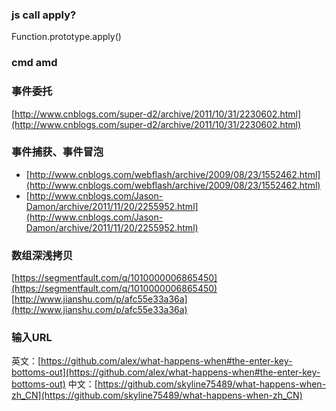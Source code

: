 ### js call apply?
Function.prototype.apply()
### cmd amd

### 事件委托
[http://www.cnblogs.com/super-d2/archive/2011/10/31/2230602.html](http://www.cnblogs.com/super-d2/archive/2011/10/31/2230602.html)
### 事件捕获、事件冒泡
- [http://www.cnblogs.com/webflash/archive/2009/08/23/1552462.html](http://www.cnblogs.com/webflash/archive/2009/08/23/1552462.html)
- [http://www.cnblogs.com/Jason-Damon/archive/2011/11/20/2255952.html](http://www.cnblogs.com/Jason-Damon/archive/2011/11/20/2255952.html)
### 数组深浅拷贝
[https://segmentfault.com/q/1010000006865450](https://segmentfault.com/q/1010000006865450)
[http://www.jianshu.com/p/afc55e33a36a](http://www.jianshu.com/p/afc55e33a36a)
### 输入URL
英文：[https://github.com/alex/what-happens-when#the-enter-key-bottoms-out](https://github.com/alex/what-happens-when#the-enter-key-bottoms-out)
中文：[https://github.com/skyline75489/what-happens-when-zh_CN](https://github.com/skyline75489/what-happens-when-zh_CN)